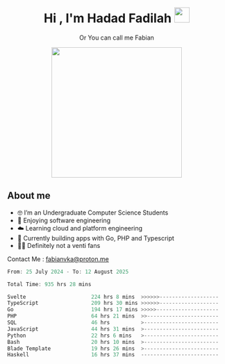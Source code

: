 <h1 align="center">Hi , I'm Hadad Fadilah  <img src="https://media.giphy.com/media/hvRJCLFzcasrR4ia7z/giphy.gif" width="35" ></h1>
<p align="center"><span>Or You can call me <span style="font: bold">Fabian</span></p>
<p align="center">
<img src="https://media.tenor.com/78dNivDemDAAAAAi/speech-bubble-venti.gif" width="300"/>    
</p>

##  About me
- 🤓 I’m an Undergraduate Computer Science Students
- 🍰 Enjoying software engineering
- ☁️ Learning cloud and platform engineering
- 🧰 Currently building apps with Go, PHP and Typescript 
- 🏃‍♂️ Definitely not a venti fans

Contact Me : fabianvka@proton.me

<!--START_SECTION:waka-->

```go
From: 25 July 2024 - To: 12 August 2025

Total Time: 935 hrs 28 mins

Svelte                     224 hrs 8 mins  >>>>>>-------------------   23.78 %
TypeScript                 209 hrs 30 mins >>>>>>-------------------   22.22 %
Go                         194 hrs 17 mins >>>>>--------------------   20.61 %
PHP                        64 hrs 21 mins  >>-----------------------   06.83 %
SQL                        46 hrs          >------------------------   04.88 %
JavaScript                 44 hrs 31 mins  >------------------------   04.72 %
Python                     22 hrs 6 mins   >------------------------   02.34 %
Bash                       20 hrs 10 mins  >------------------------   02.14 %
Blade Template             19 hrs 26 mins  >------------------------   02.06 %
Haskell                    16 hrs 37 mins  -------------------------   01.76 %
```

<!--END_SECTION:waka-->




<!--
**Fadil-Tao/Fadil-Tao** is a ✨ _special_ ✨ repository because its `README.md` (this file) appears on your GitHub profile.


